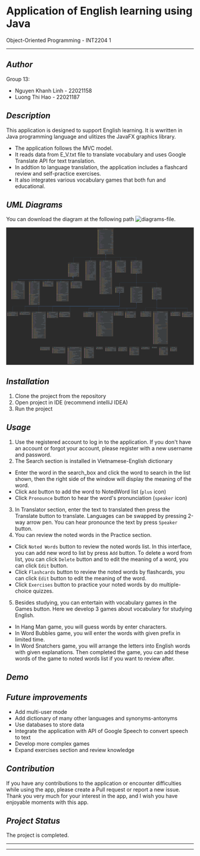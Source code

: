 # Application of English learning using Java
Object-Oriented Programming - INT2204 1

---
## ***Author***
Group 13:
- Nguyen Khanh Linh - 22021158
- Luong Thi Hao - 22021187

## ***Description***
This application is designed to support English learning. It is wwritten in Java programming language and ulitizes the JavaFX graphics library.
- The application follows the MVC model.
- It reads data from E_V.txt file to translate vocabulary and uses Google Translate API for text translation.
- In addtion to language translation, the application includes a flashcard review and self-practice exercises.
- It also integrates various vocabulary games that both fun and educational.

## ***UML Diagrams***
You can download the diagram at the following path ![diagrams-file](imgREADME/UMLdiagram.drawio).

![Diagrams](imgREADME/UMLdiagram.png)

## ***Installation***
1. Clone the project from the repository
2. Open project in IDE (recommend intelliJ IDEA)
3. Run the project

## ***Usage***
1. Use the registered account to log in to the application. If you don't have an account or forgot your account, please register with a new username and password.
2. The Search section is installed in Vietnamese-English dictionary
- Enter the word in the search_box and click the word to search in the list shown, then the right side of the window will display the meaning of the word.
- Click `Add` button to add the word to NotedWord list (`plus` icon)
- Click `Pronounce` button to hear the word's pronunciation (`speaker` icon)
3. In Translator section, enter the text to translated then press the Translate button to translate. Languages can be swapped by pressing 2-way arrow pen. You can hear pronounce the text by press `Speaker` button.
4. You can review the noted words in the Practice section.
- Click `Noted Words` button to review the noted words list. In this interface, you can add new word to list by press `Add` button. To delete a word from list, you can click `Delete` button and to edit the meaning of a word, you can click `Edit` button.
- Click `Flashcards` button to review the noted words by flashcards, you can click `Edit` button to edit the meaning of the word.
- Click `Exercises` button to practice your noted words by do multiple-choice quizzes.
5. Besides studying, you can entertain with vocabulary games in the Games button. Here we develop 3 games about vocabulary for studying English.
- In Hang Man game, you will guess words by enter characters.
- In Word Bubbles game, you will enter the words with given prefix in limited time.
- In Word Snatchers game, you will arrange the letters into English words with given explanations. Then completed the game, you can add these words of the game to noted words list if you want to review after.

## ***Demo***

## ***Future improvements***
- Add multi-user mode
- Add dictionary of many other languages and synonyms-antonyms
- Use databases to store data
- Integrate the application with API of Google Speech to convert speech to text
- Develop more complex games
- Expand exercises section and review knowledge

## ***Contribution***
If you have any contributions to the application or encounter difficulties while using the app, please create a Pull request or report a new issue. Thank you very much for your interest in the app, and I wish you have enjoyable moments with this app.

## ***Project Status***
The project is completed.


---
---
